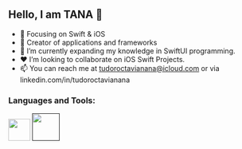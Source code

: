 ## Hello, I am TANA 👋

- 📙 Focusing on Swift & iOS
- 🔨 Creator of applications and frameworks
- 🌱 I’m currently expanding my knowledge in SwiftUI programming.
- ❤️ I’m looking to collaborate on iOS Swift Projects.
- 📫 You can reach me at tudoroctavianana@icloud.com or via linkedin.com/in/tudoroctavianana

### Languages and Tools:
<a href="https://swift.org"><img src="https://developer.apple.com/swift/images/swift-logo.svg?style=flat" width="44" height="44"></a>
<a href=""><img src="https://upload.wikimedia.org/wikipedia/en/0/0c/Xcode_icon.png?style=flat" width="55" height="55"></a>
